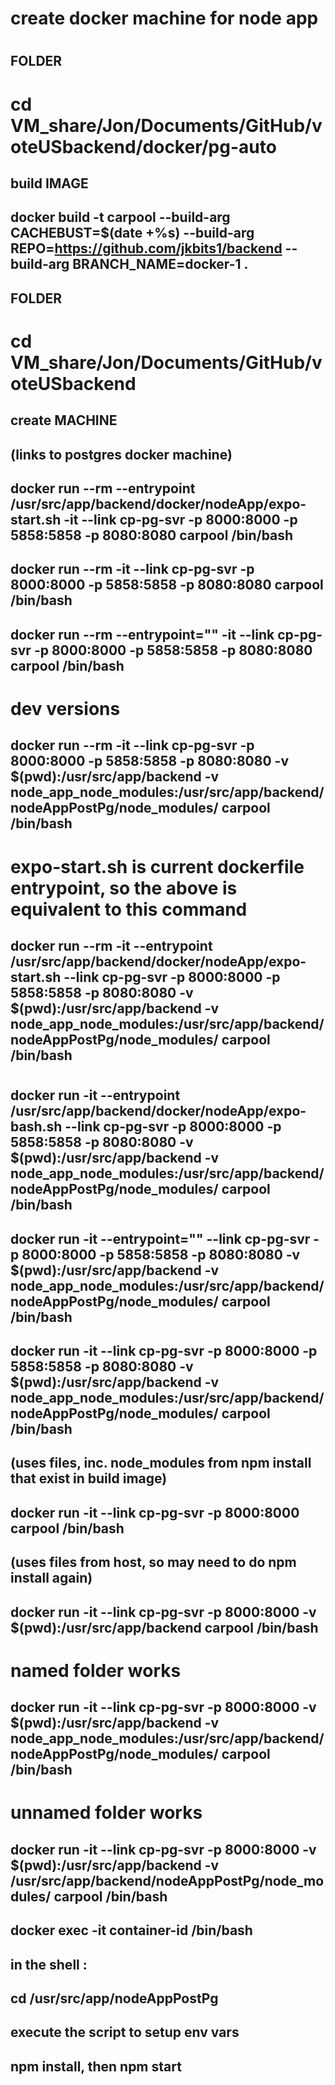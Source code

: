 #
# create docker machine for node app
#

## FOLDER 
# cd VM_share/Jon/Documents/GitHub/voteUSbackend/docker/pg-auto

## build IMAGE
## docker build -t carpool --build-arg CACHEBUST=$(date +%s) --build-arg REPO=https://github.com/jkbits1/backend --build-arg BRANCH_NAME=docker-1 .

## FOLDER 
# cd VM_share/Jon/Documents/GitHub/voteUSbackend

## create MACHINE
## (links to postgres docker machine)
## docker run --rm --entrypoint /usr/src/app/backend/docker/nodeApp/expo-start.sh -it --link cp-pg-svr -p 8000:8000 -p 5858:5858 -p 8080:8080 carpool /bin/bash
## docker run --rm -it --link cp-pg-svr -p 8000:8000 -p 5858:5858 -p 8080:8080 carpool /bin/bash
## docker run --rm --entrypoint="" -it --link cp-pg-svr -p 8000:8000 -p 5858:5858 -p 8080:8080 carpool /bin/bash

# dev versions
## docker run --rm -it --link cp-pg-svr -p 8000:8000 -p 5858:5858 -p 8080:8080 -v $(pwd):/usr/src/app/backend -v node_app_node_modules:/usr/src/app/backend/nodeAppPostPg/node_modules/ carpool /bin/bash
# expo-start.sh is current dockerfile entrypoint, so the above is equivalent to this command
## docker run --rm -it --entrypoint /usr/src/app/backend/docker/nodeApp/expo-start.sh --link cp-pg-svr -p 8000:8000 -p 5858:5858 -p 8080:8080 -v $(pwd):/usr/src/app/backend -v node_app_node_modules:/usr/src/app/backend/nodeAppPostPg/node_modules/ carpool /bin/bash
#
## docker run -it --entrypoint /usr/src/app/backend/docker/nodeApp/expo-bash.sh --link cp-pg-svr -p 8000:8000 -p 5858:5858 -p 8080:8080 -v $(pwd):/usr/src/app/backend -v node_app_node_modules:/usr/src/app/backend/nodeAppPostPg/node_modules/ carpool /bin/bash
## docker run -it --entrypoint="" --link cp-pg-svr -p 8000:8000 -p 5858:5858 -p 8080:8080 -v $(pwd):/usr/src/app/backend -v node_app_node_modules:/usr/src/app/backend/nodeAppPostPg/node_modules/ carpool /bin/bash

## docker run -it --link cp-pg-svr -p 8000:8000 -p 5858:5858 -p 8080:8080 -v $(pwd):/usr/src/app/backend -v node_app_node_modules:/usr/src/app/backend/nodeAppPostPg/node_modules/ carpool /bin/bash

## (uses files, inc. node_modules from npm install that exist in build image)
## docker run -it --link cp-pg-svr -p 8000:8000 carpool /bin/bash

## (uses files from host, so may need to do npm install again)
## docker run -it --link cp-pg-svr -p 8000:8000 -v $(pwd):/usr/src/app/backend carpool /bin/bash
# named folder works
## docker run -it --link cp-pg-svr -p 8000:8000 -v $(pwd):/usr/src/app/backend -v node_app_node_modules:/usr/src/app/backend/nodeAppPostPg/node_modules/ carpool /bin/bash
# unnamed folder works
## docker run -it --link cp-pg-svr -p 8000:8000 -v $(pwd):/usr/src/app/backend -v /usr/src/app/backend/nodeAppPostPg/node_modules/ carpool /bin/bash


## docker exec -it container-id /bin/bash

## in the shell :     
## cd /usr/src/app/nodeAppPostPg

## execute the script to setup env vars
## 
## npm install, then npm start

